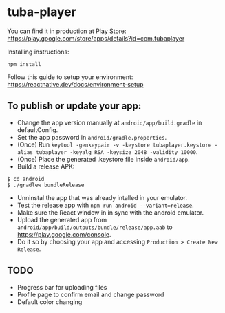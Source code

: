 # tuba-player

You can find it in production at Play Store: https://play.google.com/store/apps/details?id=com.tubaplayer

Installing instructions:

```
npm install
```

Follow this guide to setup your environment: https://reactnative.dev/docs/environment-setup

## To publish or update your app: 

* Change the app version manually at ```android/app/build.gradle``` in defaultConfig.
* Set the app password in ```android/gradle.properties```.
* (Once) Run ```keytool -genkeypair -v -keystore tubaplayer.keystore -alias tubaplayer -keyalg RSA -keysize 2048 -validity 10000```.
* (Once) Place the generated .keystore file inside ```android/app```.
* Build a release APK:

```
$ cd android
$ ./gradlew bundleRelease
```

* Unninstal the app that was already intalled in your emulator.
* Test the release app with ```npm run android --variant=release```.
* Make sure the React window in in sync with the android emulator.
* Upload the generated app from ```android/app/build/outputs/bundle/release/app.aab``` to https://play.google.com/console.
* Do it so by choosing your app and accessing ```Production > Create New Release```.

## TODO

* Progress bar for uploading files
* Profile page to confirm email and change password
* Default color changing